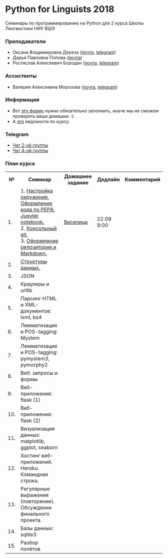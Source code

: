# Python for Linguists 2018

Семинары по программированию на Python для 2 курса Школы Лингвистики НИУ ВШЭ
### Преподаватели
* Оксана Владимировна Дереза ([почта](mailto:oksana.dereza@gmail.com), [telegram](https://t.me/ancatmara))
* Дарья Павловна Попова ([почта](mailto:daschapopowa@gmail.com))
* Ростислав Алексеевич Бородин ([почта](mailto:roctbb@gmail.com), [telegram](https://t.me/roctbb))

### Ассистенты
* Валерия Алексеевна Морозова ([почта](mailto:tito_alba@mail.ru), [telegram](https://t.me/eternal_phobia))

### Информация
* Вот [эту форму](https://goo.gl/forms/WAVZWtjpyoRDcgm22) нужно обязательно заполнить, иначе мы не сможем проверять ваши домашки. :)
* А [это](https://docs.google.com/spreadsheets/d/1MRWqsqtRnsgMb5c2ywL1LKUlDvpD8G0EzG05cPQ7jc4/edit?usp=sharing) ведомости по курсу.

### Telegram
* [Чат 2-ой группы](https://t.me/joinchat/ADMP3VFYTP7EoizUYT2frg)
* [Чат 4-ой группы](https://t.me/joinchat/BSwQA0nY3ueMOZ8gFhe-kQ)


### План курса
<table>
  <tr>
    <th>№</th>
    <th>Семинар</th>
    <th>Домашнее задание</th>
    <th>Дедлайн</th>
    <th>Комментарий</th>
  </tr>
  <tr>
    <td>1.</td>
    <td>1. <a href="./Lessons/1/1. Intro.ipynb">Настройка окружения. Оформление кода по PEP8. Jupyter notebook.</a> <br>
      2. <a href="./Lessons/1/cmd cheatsheet.md">Консольный git.</a><br>
      3. <a href="./Lessons/1/Markdown.md">Оформление репозитория и Markdown.</a></td>
    <td><a href="./Homeworks/HW1.md">Виселица</a></td>
    <td>22.09 9:00</td>
    <td></td>
  </tr>
    <tr>
    <td>2.</td>
      <td><a href="./Lessons/2/2.%20%D0%A1%D1%82%D1%80%D1%83%D0%BA%D1%82%D1%83%D1%80%D1%8B%20%D0%B4%D0%B0%D0%BD%D0%BD%D1%8B%D1%85.ipynb">Структуры данных.</a></td>
    <td></td>
    <td></td>
    <td></td>
  </tr>
  <tr>
    <td>3.</td>
    <td>JSON</td>
    <td></td>
    <td></td>
    <td></td>
   </tr>
  <tr>
    <td>4.</td>
    <td>Краулеры и urllib</td>
    <td></td>
    <td></td>
    <td></td>
  </tr>
    <tr>
    <td>5.</td>
    <td>Парсинг HTML и XML-документов: lxml, bs4</td>
    <td></td>
    <td></td>
    <td></td>
  </tr>
   <tr>
    <td>6.</td>
    <td>Лемматизация и POS-tagging: Mystem</td>
    <td></td>
    <td></td>
    <td></td>
  </tr>
    <tr>
    <td>7.</td>
    <td>Лемматизация и POS-tagging: pymystem3, pymorphy2</td>
    <td></td>
    <td></td>
    <td></td>
  </tr>
    <tr>
    <td>8.</td>
    <td>Веб: запросы и формы</td>
    <td></td>
    <td></td>
    <td></td>
  </tr>
    <tr>
    <td>9.</td>
    <td>Веб-приложения: flask (1)</td>
    <td></td>
    <td></td>
    <td></td>
  </tr>
    <tr>
    <td>10.</td>
    <td>Веб-приложения: flask (2)</td>
    <td></td>
    <td></td>
    <td></td>
  </tr>
    <tr>
    <td>11.</td>
    <td>Визуализация данных: matplotlib, ggplot, seaborn</td>
    <td></td>
    <td></td>
    <td></td>
  </tr>
    <tr>
    <td>12.</td>
    <td>Хостинг веб-приложений. Heroku. Командная строка.</td>
    <td></td>
    <td></td>
    <td></td>
  </tr>
    <tr>
    <td>13.</td>
    <td>Регулярные выражения (повторение). Обсуждение финального проекта.</td>
    <td></td>
    <td></td>
    <td></td>
  </tr>
    <tr>
    <td>14.</td>
    <td>Базы данных: sqlite3</td>
    <td></td>
    <td></td>
    <td></td>
  </tr>
    <tr>
    <td>15.</td>
    <td>Разбор полётов</td>
    <td></td>
    <td></td>
    <td></td>
  </tr>
</table>
